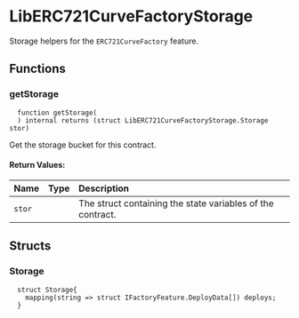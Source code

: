 # LibERC721CurveFactoryStorage

Storage helpers for the `ERC721CurveFactory` feature.



## Functions
### getStorage
```solidity
  function getStorage(
  ) internal returns (struct LibERC721CurveFactoryStorage.Storage stor)
``` 
Get the storage bucket for this contract.



#### Return Values:
| Name                           | Type          | Description                                                                  |
| :----------------------------- | :------------ | :--------------------------------------------------------------------------- |
|`stor`|  | The struct containing the state variables of the contract.




## Structs
### Storage
```solidity
  struct Storage{
    mapping(string => struct IFactoryFeature.DeployData[]) deploys;
  }
```

